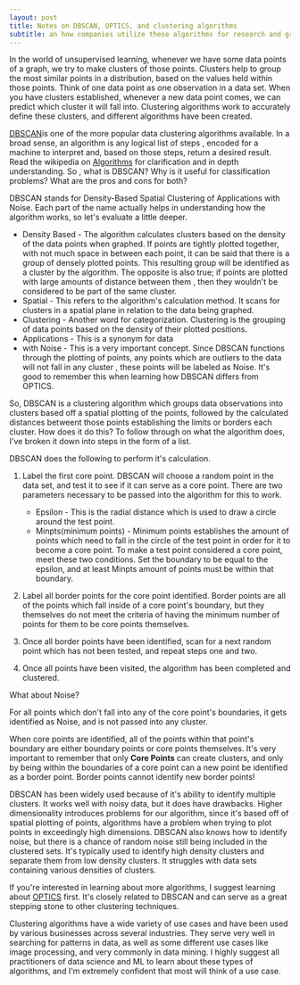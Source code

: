 ```yaml
---
layout: post
title: Notes on DBSCAN, OPTICS, and clustering algorithms
subtitle: an how companies utilize these algorithms for research and growth
---
```


In the world of unsupervised learning, whenever we have some data points of a graph, we try to make clusters of those points. Clusters help to group the most similar points in a distribution, based on the values held within those points. Think of one data point as one observation in a data set. When you have clusters established, whenever a new data point comes, we can predict which cluster it will fall into. Clustering algorithms work to accurately define these clusters, and different algorithms have been created. 

[DBSCAN](https://scikit-learn.org/stable/modules/generated/sklearn.cluster.DBSCAN.html)is one of the more popular data clustering algorithms available. In a broad sense, an algorithm is any logical list of steps , encoded for a machine to interpret and, based on those steps, return a desired result. Read the wikipedia on [Algorithms](https://en.wikipedia.org/wiki/Algorithm) for clarification and in depth understanding. So , what is DBSCAN? Why is it useful for classification problems? What are the pros and cons for both?

DBSCAN stands for Density-Based Spatial Clustering of Applications with Noise. Each part of the name actually helps in understanding how the algorithm works, so let's evaluate a little deeper.

* Density Based - The algorithm calculates clusters based on the density of the data points when graphed. If points are tightly plotted together, with not much space in between each point, it can be said that there is a group of densely plotted points. This resulting group will be identified as a cluster by the algorithm. The opposite is also true; if points are plotted with large amounts of distance between them , then they wouldn't be considered to be part of the same cluster. 
* Spatial - This refers to the algorithm's calculation method. It scans for clusters in a spatial plane in relation to the data being graphed.
* Clustering - Another word for categorization. Clustering is the grouping of data points based on the density of their plotted positions.
* Applications - This is a synonym for data
* with Noise - This is a very important concept. Since DBSCAN functions through the plotting of points, any points which are outliers to the data will not fall in any cluster , these points will be labeled as Noise. It's good to remember this when learning how DBSCAN differs from OPTICS.

So, DBSCAN is a clustering algorithm which groups data observations into clusters based off a spatial plotting of the points, followed by the calculated distances betweent those points establishing the limits or borders each cluster. How does it do this? To follow through on what the algorithm does, I've broken it down into steps in the form of a list.

DBSCAN does the following to perform it's calculation.

1. Label the first core point. DBSCAN will choose a random point in the data set, and test it to see if it can serve as a core point. There are two parameters necessary to be passed into the algorithm for this to work.
    * Epsilon - This is the radial distance which is used to draw a circle around the test point.
    * Minpts(minimum points) - Minimum points establishes the amount of points which need to fall in the circle of the test point in order for it to become a core point.
To make a test point considered a core point, meet these two conditions. Set the boundary to be equal to the epsilon, and at least Minpts amount of points must be within that boundary.

2. Label all border points for the core point identified. Border points are all of the points which fall inside of a core point's boundary, but they themselves do not meet the criteria of having the minimum number of points for them to be core points themselves.

3. Once all border points have been identified, scan for a next random point which has not been tested, and repeat steps one and two.

4. Once all points have been visited, the algorithm has been completed and clustered.

What about Noise?

For all points which don't fall into any of the core point's boundaries, it gets identified as Noise, and is not passed into any cluster.

When core points are identified, all of the points within that point's boundary are either boundary points or core points themselves. It's very important to remember that only **Core Points** can create clusters, and only by being within the boundaries of a core point can a new point be identified as a border point. Border points cannot identify new border points! 

DBSCAN has been widely used because of it's ability to identify multiple clusters. It works well with noisy data, but it does have drawbacks. Higher dimensionality introduces problems for our algorithm, since it's based off of spatial plotting of points, algorithms have a problem when trying to plot points in exceedingly high dimensions. DBSCAN also knows how to identify noise, but there is a chance of random noise still being included in the clustered sets. It's typically used to identify high density clusters and separate them from low density clusters. It struggles with data sets containing various densities of clusters.

If you're interested in learning about more algorithms, I suggest learning about [OPTICS](https://scikit-learn.org/stable/modules/generated/sklearn.cluster.OPTICS.html) first. It's closely related to DBSCAN and can serve as a great stepping stone to other clustering techniques. 

Clustering algorithms have a wide variety of use cases and have been used by various businesses across several industries. They serve very well in searching for patterns in data, as well as some different use cases like image processing, and very commonly in data mining. I highly suggest all practitioners of data science and ML to learn about these types of algorithms, and I'm extremely confident that most will think of a use case.